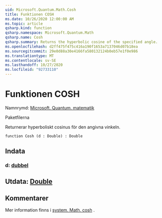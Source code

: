 ```yaml
---
uid: Microsoft.Quantum.Math.Cosh
title: Funktionen COSH
ms.date: 10/26/2020 12:00:00 AM
ms.topic: article
qsharp.kind: function
qsharp.namespace: Microsoft.Quantum.Math
qsharp.name: Cosh
qsharp.summary: Returns the hyperbolic cosine of the specified angle.
ms.openlocfilehash: d2ff475f475c416a190f1653a7137046d07b18ea
ms.sourcegitcommit: 29e0d88a30e4166fa580132124b0eb57e1f0e986
ms.translationtype: MT
ms.contentlocale: sv-SE
ms.lasthandoff: 10/27/2020
ms.locfileid: "92733110"
---
```

# <a name="cosh-function"></a>Funktionen COSH

Namnrymd: [Microsoft. Quantum. matematik](xref:Microsoft.Quantum.Math)

Paketfilerna [](https://nuget.org/packages/)


Returnerar hyperboliskt cosinus för den angivna vinkeln.

```qsharp
function Cosh (d : Double) : Double
```


## <a name="input"></a>Indata

### <a name="d--double"></a>d: [dubbel](xref:microsoft.quantum.lang-ref.double)





## <a name="output--double"></a>Utdata: [Double](xref:microsoft.quantum.lang-ref.double)



## <a name="remarks"></a>Kommentarer

Mer information finns i [system. Math. cosh](https://docs.microsoft.com/dotnet/api/system.math.cosh) .